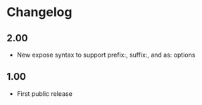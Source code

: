 Changelog
=========

2.00
----
* New expose syntax to support prefix:, suffix:, and as: options

1.00
----
* First public release
